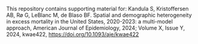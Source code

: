 This repository contains supporting material for:
Kandula S, Kristoffersen AB, Rø G, LeBlanc M, de Blaso BF. Spatial and demographic heterogeneity in excess mortality in the United States, 2020-2023: a multi-model approach, American Journal of Epidemiology, 2024; Volume X, Issue Y, 2024, kwae422, https://doi.org/10.1093/aje/kwae422
